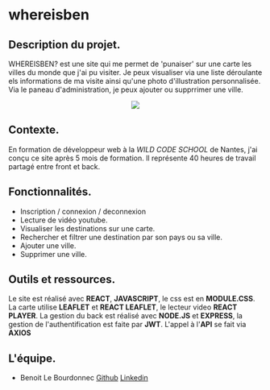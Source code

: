 # whereisben

## Description du projet.  

WHEREISBEN? est une site qui me permet de 'punaiser' sur une carte les villes du monde que j'ai pu visiter. Je peux visualiser via une liste déroulante els informations de ma visite ainsi qu'une photo d'illustration personnalisée. Via le paneau d'administration, je peux ajouter ou supprrimer une ville.

<div style="text-align:center"><img src="https://i.imgur.com/BfwbRV9.jpg" /></div>

## Contexte.  

En formation de développeur web à la _WILD CODE SCHOOL_ de Nantes, j'ai conçu ce site après 5 mois de formation. Il représente 40 heures de travail partagé entre front et back.

## Fonctionnalités.  

* Inscription / connexion / deconnexion
* Lecture de vidéo youtube.
* Visualiser les destinations sur une carte.
* Rechercher et filtrer une destination par son pays ou sa ville.
* Ajouter une ville.
* Supprimer une ville.

## Outils et ressources.  

Le site est réalisé avec __REACT__, __JAVASCRIPT__, le css est en __MODULE.CSS__. 
La carte utilise __LEAFLET__ et __REACT LEAFLET__, le lecteur video __REACT PLAYER__.
La gestion du back est réalisé avec __NODE.JS__ et __EXPRESS__, la gestion de l'authentification est faite par __JWT__.
L'appel à l'__API__ se fait via __AXIOS__  

## L'équipe.  

* Benoit Le Bourdonnec [Github](https://github.com/Benoit2109) [Linkedin](https://www.linkedin.com/in/benoit-le-bourdonnec/)
